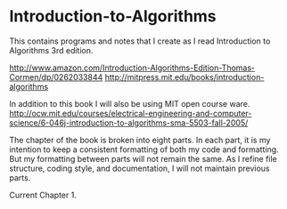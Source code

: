 # Introduction-to-Algorithms
This contains programs and notes that I create as I read Introduction to Algorithms 3rd edition. 

http://www.amazon.com/Introduction-Algorithms-Edition-Thomas-Cormen/dp/0262033844
http://mitpress.mit.edu/books/introduction-algorithms

In addition to this book I will also be using MIT open course ware. 
http://ocw.mit.edu/courses/electrical-engineering-and-computer-science/6-046j-introduction-to-algorithms-sma-5503-fall-2005/

The chapter of the book is broken into eight parts. In each part, it is my intention
to keep a consistent formatting of both my code and formatting. But my
formatting between parts will not remain the same. As I refine file structure,
coding style, and documentation, I will not maintain previous parts.  

Current Chapter 1. 
